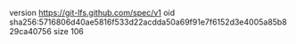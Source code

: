version https://git-lfs.github.com/spec/v1
oid sha256:5716806d40ae5816f533d22acdda50a69f91e7f6152d3e4005a85b829ca40756
size 106
